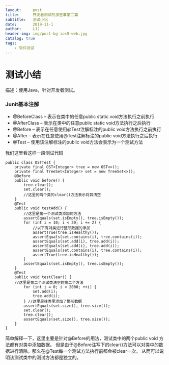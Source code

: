 ```yaml
---
layout:     post
title:      开发者测试的那些事第二篇
subtitle:   测试小记
date:       2019-11-1
author:     LJJ
header-img: img/post-bg-ios9-web.jpg
catalog: true
tags:
    - 软件测试
---
```


# 测试小结
描述：使用Java，针对开发者测试。

### Junit基本注解
- @BeforeClass – 表示在类中的任意public static void方法执行之前执行
- @AfterClass – 表示在类中的任意public static void方法执行之后执行
- @Before – 表示在任意使用@Test注解标注的public void方法执行之前执行
- @After – 表示在任意使用@Test注解标注的public void方法执行之后执行
- @Test – 使用该注解标注的public void方法会表示为一个测试方法

我们这里看这样一段测试代码

    public class OSTTest {
        private final OST<Integer> tree = new OST<>();
        private final TreeSet<Integer> set = new TreeSet<>();
        @Before
        public void before() {
            tree.clear();
            set.clear();
            //这里的两个类的clear()方法表示将其清空
        }
        @Test
        public void testAdd() {
            //这里是第一个测试类添加的方法
            assertEquals(set.isEmpty(), tree.isEmpty());
            for (int i = 10; i < 30; i += 2) {
                //以下有对类进行整形数据的添加
                assertTrue(tree.isHealthy());
                assertEquals(set.contains(i), tree.contains(i));
                assertEquals(set.add(i), tree.add(i));
                assertEquals(set.add(i), tree.add(i));
                assertEquals(set.contains(i), tree.contains(i));
                assertTrue(tree.isHealthy());
            }
            assertEquals(set.isEmpty(), tree.isEmpty());
        }
        @Test
        public void testClear() {
        //这里是第二个测试类清空的第二个方法
            for (int i = 0; i < 2000; ++i) {
                set.add(i);
                tree.add(i);
            } //这里是往类里添加了整形数据
            assertEquals(set.size(), tree.size());
            set.clear();
            tree.clear();
            assertEquals(set.size(), tree.size());
        }
    }

简单解释一下，这里主要是针对@Before的用法，测试类中的两个public void 方法都有对类中添加数据。
但是由于@Before注写下的clear()方法可以对类中的数据进行清除。那么在@Test每一个测试方法执行前都会被clear一次。
从而可以说明该测试类中的测试方法都是独立的。

